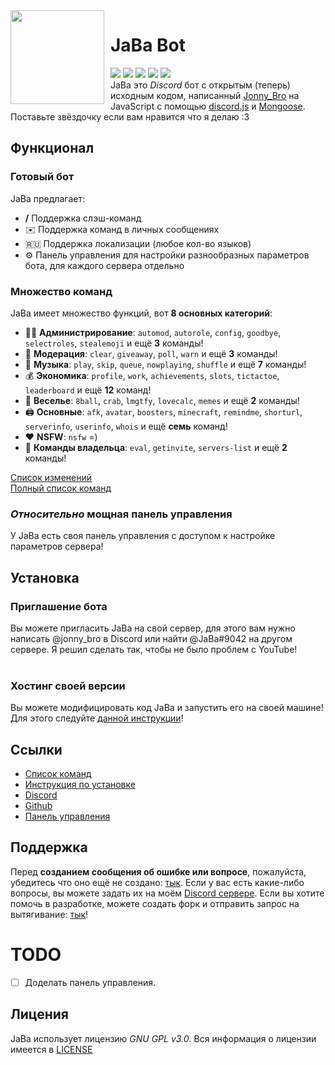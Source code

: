 <img width="150" height="150" align="left" style="float: left; margin: 0 10px 0 0;" src="https://cdn.discordapp.com/attachments/1005529755296206940/1090005990717534269/af98d49ebc9bf28b40b45ed5a0a623b4.webp">

# JaBa Bot
[![](https://img.shields.io/discord/892727526911258654?logo=discord&&colorB=00BFFF&label=%D0%9A%D0%BE%D0%BF%D0%B8%D0%BF%D0%B0%D1%81%D1%82%D0%B5%D1%80%D1%8B&style=flat-square)](https://discord.gg/Ptkj2n9nzZ)
[![](https://img.shields.io/discord/568120814776614924.svg?logo=discord&colorB=00BFFF&label=Atlanta%20Emojis)](https://discord.gg/NPkySYKMkN)
[![](https://img.shields.io/badge/discord.js-v14.11.0-blue.svg?logo=npm)](https://github.com/discordjs/discord.js)
[![](https://www.codefactor.io/repository/github/JonnyBro/JaBa/badge)](https://www.codefactor.io/repository/github/JonnyBro/JaBa)
[![](https://img.shields.io/github/license/JonnyBro/JaBa?label=%D0%9B%D0%B8%D1%86%D0%B5%D0%BD%D0%B7%D0%B8%D1%8F%20&style=flat-square)](https://github.com/JonnyBro/JaBa/blob/main/LICENSE)<br>
JaBa это *Discord* бот с открытым (теперь) исходным кодом, написанный [Jonny_Bro](https://github.com/JonnyBro) на JavaScript с помощью [discord.js](https://github.com/discordjs/discord.js) и [Mongoose](https://mongoosejs.com). Поставьте звёздочку если вам нравится что я делаю :3

## Функционал
### Готовый бот
JaBa предлагает:
*   **/** Поддержка слэш-команд
*   ✉️ Поддержка команд в личных сообщениях
*   🇷🇺 Поддержка локализации (любое кол-во языков)
*   ⚙️ Панель управления для настройки разнообразных параметров бота, для каждого сервера отдельно<br>

### Множество команд
JaBa имеет множество функций, вот **8 основных категорий**:
*   👩‍💼 **Администрирование**: `automod`, `autorole`, `config`, `goodbye`, `selectroles`, `stealemoji` и ещё **3** команды!
*   🚓 **Модерация**: `clear`, `giveaway`, `poll`, `warn` и ещё **3** команды!
*   🎵 **Музыка**: `play`, `skip`, `queue`, `nowplaying`, `shuffle` и ещё **7** команды!
*   💰 **Экономика**: `profile`, `work`, `achievements`, `slots`, `tictactoe`, `leaderboard` и ещё **12** команд!
*   👻 **Веселье**: `8ball`, `crab`, `lmgtfy`, `lovecalc`, `memes` и ещё **2** команды!
*   🖨️ **Основные**: `afk`, `avatar`, `boosters`, `minecraft`, `remindme`, `shorturl`, `serverinfo`, `userinfo`, `whois` и ещё **семь** команд!
*   ❤ **NSFW**: `nsfw` =)
*   👑 **Команды владельца**: `eval`, `getinvite`, `servers-list` и ещё **2** команды!

[Список изменений](/dashboard/docs/updates.md)<br>
[Полный список команд](http://jababot.ru:8080/commands)

### *Относительно* мощная панель управления
У JaBa есть своя панель управления с доступом к настройке параметров сервера!
<!-- <img align="left" style="float: centrer; margin: 0 10px 0 0;" src="https://example.com" height="200" width="350"/>
<img align="center" style="float: left; margin: 0 10px 0 0;" src="https://example.com" height="200" width="350"/>
<img align="center" style="float: centrer; margin: 0 10px 0 0;" src="https://example.com" height="200" width="350"/> -->

## Установка
### Приглашение бота
Вы можете пригласить JaBa на свой сервер, для этого вам нужно написать @jonny_bro в Discord или найти @JaBa#9042 на другом сервере.
Я решил сделать так, чтобы не было проблем с YouTube!<br><br>
### Хостинг своей версии
Вы можете модифицировать код JaBa и запустить его на своей машине!<br>
Для этого следуйте [данной инструкции](https://github.com/JonnyBro/JaBa/wiki/Установка-JaBa-на-своей-машине)!

## Ссылки
*   [Список команд]([http://jababot.duckdns.org/docs](http://jababot.ru:8080/commands))
*   [Инструкция по установке](https://github.com/JonnyBro/JaBa/wiki/Установка-JaBa-на-своей-машине)
*   [Discord](https://discord.gg/Ptkj2n9nzZ)
*   [Github](https://github.com/JonnyBro/JaBa/)
*   [Панель управления](http://jababot.ru)

## Поддержка
Перед **созданием сообщения об ошибке или вопросе**, пожалуйста, убедитесь что оно ещё не создано: [тык](https://github.com/JonnyBro/JaBa/issues).
Если у вас есть какие-либо вопросы, вы можете задать их на моём [Discord сервере](https://discord.gg/NPkySYKMkN).
Если вы хотите помочь в разработке, можете создать форк и отправить запрос на вытягивание: [тык](https://github.com/JonnyBro/JaBa/pulls)!

# TODO
- [ ] Доделать панель управления.

## Лицения
JaBa использует лицензию *GNU GPL v3.0*. Вся информация о лицензии имеется в [LICENSE](https://github.com/JonnyBro/JaBa/blob/main/LICENSE)
